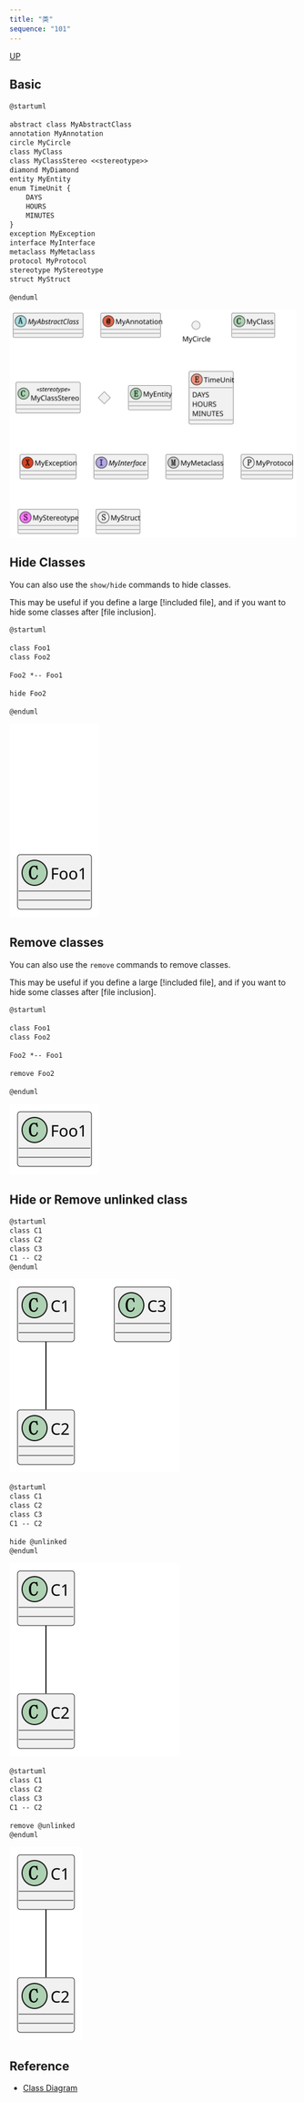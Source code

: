 ```yaml
---
title: "类"
sequence: "101"
---
```


[UP](/plantuml/plantuml-index.html)


## Basic

```plantuml
@startuml

abstract class MyAbstractClass
annotation MyAnnotation
circle MyCircle
class MyClass
class MyClassStereo <<stereotype>>
diamond MyDiamond
entity MyEntity
enum TimeUnit {
    DAYS
    HOURS
    MINUTES
}
exception MyException
interface MyInterface
metaclass MyMetaclass
protocol MyProtocol
stereotype MyStereotype
struct MyStruct

@enduml
```

![](/assets/images/uml/plantuml/class/class-diagram-type-declare.svg)

## Hide Classes

You can also use the `show/hide` commands to hide classes.

This may be useful if you define a large [!included file],
and if you want to hide some classes after [file inclusion].

```plantuml
@startuml

class Foo1
class Foo2

Foo2 *-- Foo1

hide Foo2

@enduml
```

![](/assets/images/uml/plantuml/class/class-diagram-type-hide.svg)

## Remove classes

You can also use the `remove` commands to remove classes.

This may be useful if you define a large [!included file],
and if you want to hide some classes after [file inclusion].

```plantuml
@startuml

class Foo1
class Foo2

Foo2 *-- Foo1

remove Foo2

@enduml
```

![](/assets/images/uml/plantuml/class/class-diagram-type-remove.svg)

## Hide or Remove unlinked class

```plantuml
@startuml
class C1
class C2
class C3
C1 -- C2
@enduml
```

![](/assets/images/uml/plantuml/class/class-diagram-type-unlink-raw.svg)

```plantuml
@startuml
class C1
class C2
class C3
C1 -- C2

hide @unlinked
@enduml
```

![](/assets/images/uml/plantuml/class/class-diagram-type-unlink-hide.svg)

```plantuml
@startuml
class C1
class C2
class C3
C1 -- C2

remove @unlinked
@enduml
```

![](/assets/images/uml/plantuml/class/class-diagram-type-unlink-remove.svg)

## Reference

- [Class Diagram](https://plantuml.com/class-diagram)
